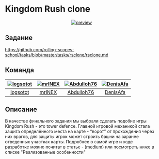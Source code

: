 # Kingdom Rush clone
<div style="text-align:center"><a href="https://ibb.co/pKf18F5"><img src="https://i.ibb.co/6Ys5KrL/preview.png" alt="preview" border="0" ></a></div>

## Задание
https://github.com/rolling-scopes-school/tasks/blob/master/tasks/rsclone/rsclone.md

## Команда
[<img alt="Iogsotot" src="https://avatars.githubusercontent.com/u/50149163?v=4&s=117 width=117">](https://github.com/Iogsotot) |[<img alt="mrINEX" src="https://avatars.githubusercontent.com/u/35580404?v=4&s=117 width=117">](https://github.com/mrINEX) |[<img alt="Abdulloh76" src="https://avatars.githubusercontent.com/u/59783836?v=4&s=117 width=117">](https://github.com/Abdulloh76) |[<img alt="DenisAfa" src="https://avatars.githubusercontent.com/u/64201928?v=4&s=117 width=117">](https://github.com/DenisAfa) |
:---:|:---:|:---:|:---:|
[Iogsotot](https://github.com/Iogsotot)|[mrINEX](https://github.com/mrINEX)|[Abdulloh76](https://github.com/Abdulloh76)|[DenisAfa](https://github.com/DenisAfa)|

## Описание
В качестве финального задания мы выбрали сделать подобие игры Kingdom Rush - это tower defence. Главной игровой механикой стала защита определённого места на карте - “ворот” от прохождения через них врагов, для защиты игрок может строить башни на заранее отведенных участках карты. Подробнее о самой игре и ходе разработке можно почитат в статье - ([medium](https://ajustusa.medium.com/tower-defence-%D0%BD%D0%B0-phaser-3-%D1%83%D1%81%D0%BF%D0%B5%D1%88%D0%BD%D1%8B%D0%B9-%D0%BE%D0%BF%D1%8B%D1%82-%D1%81%D0%BE%D0%B7%D0%B4%D0%B0%D0%BD%D0%B8%D1%8F-%D0%B8%D0%B3%D1%80%D1%8B-%D0%B7%D0%B0-4-%D0%BD%D0%B5%D0%B4%D0%B5%D0%BB%D0%B8-de4c8d1b570)) или посмотреть ниже в списке "Реализованные особенности"
